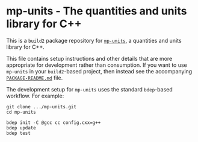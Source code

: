 # mp-units - The quantities and units library for C++

This is a `build2` package repository for [`mp-units`](https://github.com/mpusz/mp-units),
a quantities and units library for C++.

This file contains setup instructions and other details that are more
appropriate for development rather than consumption. If you want to use
`mp-units` in your `build2`-based project, then instead see the accompanying
[`PACKAGE-README.md`](libmp-units/PACKAGE-README.md) file.

The development setup for `mp-units` uses the standard `bdep`-based workflow.
For example:

```
git clone .../mp-units.git
cd mp-units

bdep init -C @gcc cc config.cxx=g++
bdep update
bdep test
```
